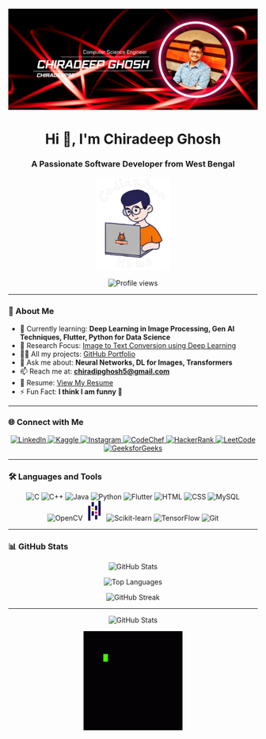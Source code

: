 <p align="center">
  <img src="https://github.com/chiradeep98/chiradeep98/blob/main/Black%20and%20Red%20Edgy%20Gaming%20Youtube%20Banner%20(2).png" alt="banner" />
</p>

<h1 align="center">Hi 👋, I'm Chiradeep Ghosh</h1>
<h3 align="center">A Passionate Software Developer from West Bengal</h3>

<p align="center">
  <img src="https://github.com/chiradeep98/chiradeep98/blob/main/boy.gif" width="150" alt="coding" />
</p>

<p align="center">
  <img src="https://komarev.com/ghpvc/?username=chiradeep98&label=Profile%20views&color=0e75b6&style=flat" alt="Profile views" />
</p>

---

### 🚀 About Me

- 🌱 Currently learning: **Deep Learning in Image Processing, Gen AI Techniques, Flutter, Python for Data Science**
- 🔬 Research Focus: [Image to Text Conversion using Deep Learning](https://github.com/chiradeep98/Image-Captioning)
- 👨‍💻 All my projects: [GitHub Portfolio](https://github.com/chiradeep98)
- 💬 Ask me about: **Neural Networks, DL for Images, Transformers**
- 📫 Reach me at: **chiradipghosh5@gmail.com**
- 📄 Resume: [View My Resume](https://drive.google.com/file/d/1U8p2KJ6EGDeXkd6ym4Mk7T4pL4dyxq2e/view?usp=sharing)
- ⚡ Fun Fact: **I think I am funny 🤪**

---

### 🌐 Connect with Me

<p align="center">
  <a href="https://linkedin.com/in/chiradeep-ghosh-925640147" target="_blank">
    <img src="https://img.shields.io/badge/LinkedIn-0A66C2?style=for-the-badge&logo=linkedin&logoColor=white" alt="LinkedIn" />
  </a>
  <a href="https://kaggle.com/chiradeepghosh007" target="_blank">
    <img src="https://img.shields.io/badge/Kaggle-20BEFF?style=for-the-badge&logo=kaggle&logoColor=white" alt="Kaggle" />
  </a>
  <a href="https://instagram.com/chiradeepghosh5" target="_blank">
    <img src="https://img.shields.io/badge/Instagram-E4405F?style=for-the-badge&logo=instagram&logoColor=white" alt="Instagram" />
  </a>
  <a href="https://www.codechef.com/users/chiradeep007" target="_blank">
    <img src="https://img.shields.io/badge/CodeChef-5B4638?style=for-the-badge&logo=codechef&logoColor=white" alt="CodeChef" />
  </a>
  <a href="https://www.hackerrank.com/chiradeep007" target="_blank">
    <img src="https://img.shields.io/badge/HackerRank-2EC866?style=for-the-badge&logo=hackerrank&logoColor=white" alt="HackerRank" />
  </a>
  <a href="https://leetcode.com/chiradeep007" target="_blank">
    <img src="https://img.shields.io/badge/LeetCode-FFA116?style=for-the-badge&logo=leetcode&logoColor=black" alt="LeetCode" />
  </a>
  <a href="https://auth.geeksforgeeks.org/user/chiradip007" target="_blank">
    <img src="https://img.shields.io/badge/GeeksforGeeks-2F8D46?style=for-the-badge&logo=geeksforgeeks&logoColor=white" alt="GeeksforGeeks" />
  </a>
</p>

---

### 🛠️ Languages and Tools

<p align="center">
  <img src="https://cdn.jsdelivr.net/gh/devicons/devicon/icons/c/c-original.svg" width="40" height="40" alt="C" />
  <img src="https://cdn.jsdelivr.net/gh/devicons/devicon/icons/cplusplus/cplusplus-original.svg" width="40" height="40" alt="C++" />
  <img src="https://cdn.jsdelivr.net/gh/devicons/devicon/icons/java/java-original.svg" width="40" height="40" alt="Java" />
  <img src="https://cdn.jsdelivr.net/gh/devicons/devicon/icons/python/python-original.svg" width="40" height="40" alt="Python" />
  <img src="https://cdn.jsdelivr.net/gh/devicons/devicon/icons/flutter/flutter-original.svg" width="40" height="40" alt="Flutter" />
  <img src="https://cdn.jsdelivr.net/gh/devicons/devicon/icons/html5/html5-original-wordmark.svg" width="40" height="40" alt="HTML" />
  <img src="https://cdn.jsdelivr.net/gh/devicons/devicon/icons/css3/css3-original-wordmark.svg" width="40" height="40" alt="CSS" />
  <img src="https://cdn.jsdelivr.net/gh/devicons/devicon/icons/mysql/mysql-original-wordmark.svg" width="40" height="40" alt="MySQL" />
  <img src="https://www.vectorlogo.zone/logos/opencv/opencv-icon.svg" width="40" height="40" alt="OpenCV" />
  <img src="https://raw.githubusercontent.com/devicons/devicon/master/icons/pandas/pandas-original.svg" width="40" height="40" alt="Pandas" />
  <img src="https://upload.wikimedia.org/wikipedia/commons/0/05/Scikit_learn_logo_small.svg" width="40" height="40" alt="Scikit-learn" />
  <img src="https://www.vectorlogo.zone/logos/tensorflow/tensorflow-icon.svg" width="40" height="40" alt="TensorFlow" />
  <img src="https://www.vectorlogo.zone/logos/git-scm/git-scm-icon.svg" width="40" height="40" alt="Git" />
</p>

---

### 📊 GitHub Stats

<p align="center">
  <img src="https://github-readme-stats.vercel.app/api?username=chiradeep98&show_icons=true&theme=tokyonight" alt="GitHub Stats" />
</p>
<p align="center">
  <img src="https://github-readme-stats.vercel.app/api/top-langs/?username=chiradeep98&layout=compact&theme=tokyonight" alt="Top Languages" />
</p>
<p align="center">
  <img src="https://github-readme-streak-stats.herokuapp.com?user=chiradeep98&theme=tokyonight" alt="GitHub Streak" />
</p>

---

<p align="center">
  <img src="https://github-readme-stats.vercel.app/api?username=chiradeep98&show_icons=true&count_private=true&hide_title=true&hide=prs&hide_rank=true&theme=tokyonight&line_height=28" alt="GitHub Stats" />
</p>


<p align="center">
  <img src="https://github.com/chiradeep98/chiradeep98/blob/main/func.gif" width="200" alt="Fun GIF" />
</p>
